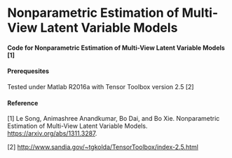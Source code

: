 # Nonparametric Estimation of Multi-View Latent Variable Models

#### Code for Nonparametric Estimation of Multi-View Latent Variable Models [1]

#### Prerequesites

Tested under Matlab R2016a with Tensor Toolbox version 2.5 [2]

#### Reference 
[1] Le Song, Animashree Anandkumar, Bo Dai, and Bo Xie. Nonparametric Estimation of Multi-View Latent Variable Models. https://arxiv.org/abs/1311.3287.

[2] http://www.sandia.gov/~tgkolda/TensorToolbox/index-2.5.html



